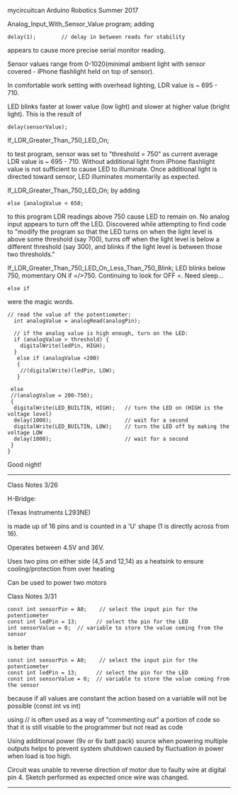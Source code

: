 mycircuitcan
Arduino Robotics Summer 2017

Analog_Input_With_Sensor_Value program; adding 
```
delay(1);        // delay in between reads for stability
```
appears to cause more precise serial monitor reading.

Sensor values range from 0-1020(minimal ambient light with sensor covered - iPhone flashlight held on top of sensor).  

In comfortable work setting with overhead lighting, LDR value is ~ 695 - 710.

LED blinks faster at lower value (low light) and slower at higher value (bright light). This is the result of 
```
delay(sensorValue);
```
If_LDR_Greater_Than_750_LED_On; 

to test program, sensor was set to "threshold = 750" as current average LDR value is ~ 695 - 710.  Without additional light from iPhone flashlight value is not sufficient to cause LED to illuminate.  Once additional light is directed toward sensor, LED illuminates momentarily as expected.

If_LDR_Greater_Than_750_LED_On; by adding 
```
else {analogValue < 650;
``` 
to this program LDR readings above 750 cause LED to remain on.  No analog input appears to turn off the LED.  Discovered while attempting to find code to "modify the program so that the LED turns on when the light level is above some threshold (say 700), turns off when the light level is below a different threshold (say 300), and blinks if the light level is between those two thresholds." 

If_LDR_Greater_Than_750_LED_On_Less_Than_750_Blink; LED blinks below 750, momentary ON if =/>750.  Continuing to look for OFF =.  Need sleep...
```
else if
``` 
were the magic words.  
```
// read the value of the potentiometer:
  int analogValue = analogRead(analogPin);

  // if the analog value is high enough, turn on the LED:
  if (analogValue > threshold) {
    digitalWrite(ledPin, HIGH);
  }
   else if (analogValue <200)
   {
    //(digitalWrite)(ledPin, LOW);
   }

 else 
 //(analogValue = 200-750);
 {
  digitalWrite(LED_BUILTIN, HIGH);   // turn the LED on (HIGH is the voltage level)
  delay(1000);                       // wait for a second
  digitalWrite(LED_BUILTIN, LOW);    // turn the LED off by making the voltage LOW
  delay(1000);                       // wait for a second
 }
}
```

  Good night!
 _________________________________________________________________________________________________________________________________________
  
  Class Notes 3/26
  
  H-Bridge: 
  
  (Texas Instruments L293NE) 
  
  is made up of 16 pins and is counted in a 'U' shape (1 is directly across from 16).  
  
  Operates between 4.5V and 36V.
  
  Uses two pins on either side (4,5 and 12,14) as a heatsink to ensure cooling/protection from over heating
  
  Can be used to power two motors 
  
  Class Notes 3/31

  
``` 
const int sensorPin = A0;    // select the input pin for the potentiometer
const int ledPin = 13;      // select the pin for the LED
int sensorValue = 0;  // variable to store the value coming from the sensor
```

is beter than

``` 
const int sensorPin = A0;    // select the input pin for the potentiometer
const int ledPin = 13;      // select the pin for the LED
const int sensorValue = 0;  // variable to store the value coming from the sensor
```

because if all values are constant the action based on a variable will not be possible (const int vs int)

using // is often used as a way of "commenting out" a portion of code so that it is still visable to the programmer but not read as code

Using additional power (9v or 6v batt pack) source when powering multiple outputs helps to prevent system shutdown caused by fluctuation in power when load is too high.

Circuit was unable to reverse direction of motor due to faulty wire at digital pin 4.  Sketch performed as expected once wire was changed.
__________________________________________________________________________________________________________________________________________






